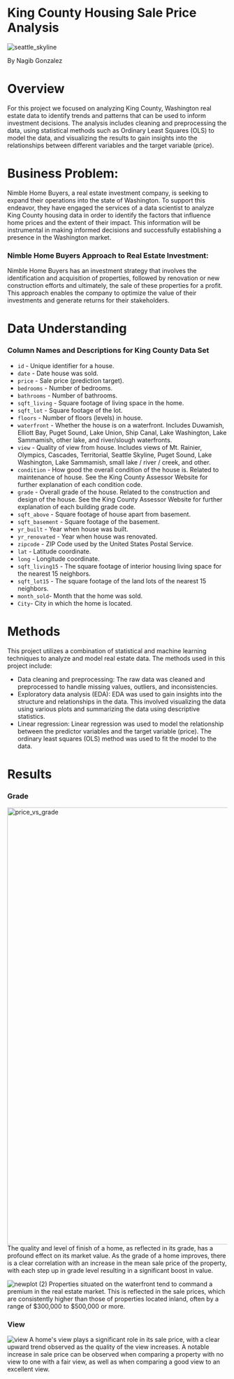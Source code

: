 # King County Housing Sale Price Analysis
![seattle_skyline](https://user-images.githubusercontent.com/45716414/214114074-42d7d110-adf8-4dd6-a940-7357fb93a90a.jpeg)


By Nagib Gonzalez

# Overview
For this project we focused on analyzing King County, Washington real estate data to identify trends and patterns that can be used to inform investment decisions. The analysis includes cleaning and preprocessing the data, using statistical methods such as Ordinary Least Squares (OLS) to model the data, and visualizing the results to gain insights into the relationships between different variables and the target variable (price). 

# Business Problem:
Nimble Home Buyers, a real estate investment company, is seeking to expand their operations into the state of Washington. To support this endeavor, they have engaged the services of a data scientist to analyze King County housing data in order to identify the factors that influence home prices and the extent of their impact. This information will be instrumental in making informed decisions and successfully establishing a presence in the Washington market.
   
   ### Nimble Home Buyers Approach to Real Estate Investment:
  
  Nimble Home Buyers has an investment strategy that involves the identification and acquisition of properties, followed by renovation or new construction efforts and ultimately, the sale of these properties for a profit. This approach enables the company to optimize the value of their investments and generate returns for their stakeholders.
  # Data Understanding 
### Column Names and Descriptions for King County Data Set
- `id` - Unique identifier for a house.
- `date` - Date house was sold.
- `price` - Sale price (prediction target).
- `bedrooms` - Number of bedrooms.
- `bathrooms` - Number of bathrooms.
- `sqft_living` - Square footage of living space in the home.
- `sqft_lot` - Square footage of the lot.
- `floors` - Number of floors (levels) in house.
- `waterfront` - Whether the house is on a waterfront. Includes Duwamish, Elliott Bay, Puget Sound, Lake Union, Ship Canal, Lake Washington, Lake Sammamish, other lake, and river/slough waterfronts.
- `view` - Quality of view from house. Includes views of Mt. Rainier, Olympics, Cascades, Territorial, Seattle Skyline, Puget Sound, Lake Washington, Lake Sammamish, small lake / river / creek, and other.
- `condition` - How good the overall condition of the house is. Related to maintenance of house.
See the King County Assessor Website for further explanation of each condition code.
- `grade` - Overall grade of the house. Related to the construction and design of the house.
See the King County Assessor Website for further explanation of each building grade code.
- `sqft_above` - Square footage of house apart from basement.
- `sqft_basement` - Square footage of the basement.
- `yr_built` - Year when house was built.
- `yr_renovated` - Year when house was renovated.
- `zipcode` - ZIP Code used by the United States Postal Service.
- `lat` - Latitude coordinate.
- `long` - Longitude coordinate.
- `sqft_living15` - The square footage of interior housing living space for the nearest 15 neighbors.
- `sqft_lot15` - The square footage of the land lots of the nearest 15 neighbors.
- `month_sold`- Month that the home was sold.
- `City`- City in which the home is located.

# Methods
This project utilizes a combination of statistical and machine learning techniques to analyze and model real estate data. The methods used in this project include:
- Data cleaning and preprocessing: The raw data was cleaned and preprocessed to handle missing values, outliers, and inconsistencies.
- Exploratory data analysis (EDA): EDA was used to gain insights into the structure and relationships in the data. This involved visualizing the data using various plots and summarizing the data using descriptive statistics.
- Linear regression: Linear regression was used to model the relationship between the predictor variables and the target variable (price). The ordinary least squares (OLS) method was used to fit the model to the data.

# Results
### Grade
<img width="1001" alt=" price_vs_grade" src="https://user-images.githubusercontent.com/45716414/214108313-d7caa6b3-40b4-4db2-b8b1-185d48a248ad.png">
The quality and level of finish of a home, as reflected in its grade, has a profound effect on its market value. As the grade of a home improves, there is a clear correlation with an increase in the mean sale price of the property, with each step up in grade level resulting in a significant boost in value.

![newplot (2)](https://user-images.githubusercontent.com/45716414/214108115-e9d6ad0d-9356-4e4f-9a74-7f13949bf7ae.png)
Properties situated on the waterfront tend to command a premium in the real estate market. This is reflected in the sale prices, which are consistently higher than those of properties located inland, often by a range of $300,000 to $500,000 or more.
### View 
![view ](https://user-images.githubusercontent.com/45716414/214108832-38f64a1e-4526-437d-9e31-bf93f3789804.png)
A home's view plays a significant role in its sale price, with a clear upward trend observed as the quality of the view increases. A notable increase in sale price can be observed when comparing a property with no view to one with a fair view, as well as when comparing a good view to an excellent view.
